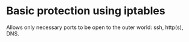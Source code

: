 # Basic protection using iptables

Allows only necessary ports to be open to the outer world: ssh, http(s), DNS.
